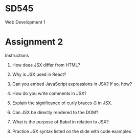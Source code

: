 # SD545

Web Development 1

# Assignment 2

Instructions

1. How does JSX differ from HTML?

2. Why is JSX used in React?

3. Can you embed JavaScript expressions in JSX? If so, how?

4. How do you write comments in JSX?

5. Explain the significance of curly braces {} in JSX.

6. Can JSX be directly rendered to the DOM?

7. What is the purpose of Babel in relation to JSX?

8. Practice JSX syntax listed on the slide with code examples
